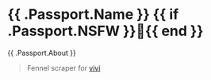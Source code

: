 # {{ .Passport.Name }} {{ if .Passport.NSFW }}🔞{{ end }}

{{ .Passport.About }}

> Fennel scraper for [vivi](https://github.com/vivi-app/vivi)